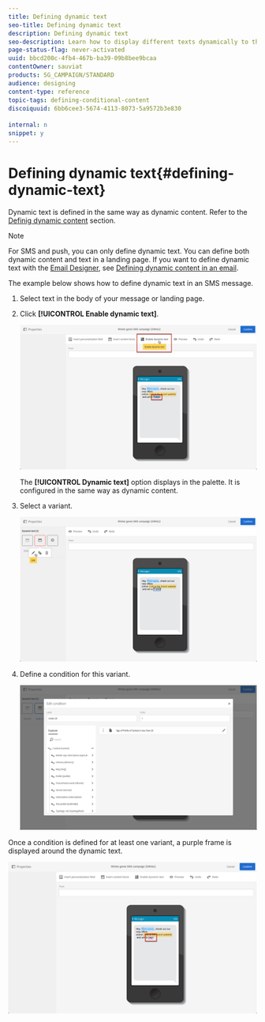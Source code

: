 ```yaml
---
title: Defining dynamic text
seo-title: Defining dynamic text
description: Defining dynamic text
seo-description: Learn how to display different texts dynamically to the user according to the conditions defined in Adobe Campaign.
page-status-flag: never-activated
uuid: bbcd200c-4fb4-467b-ba39-09b8bee9bcaa
contentOwner: sauviat
products: SG_CAMPAIGN/STANDARD
audience: designing
content-type: reference
topic-tags: defining-conditional-content
discoiquuid: 6bb6cee3-5674-4113-8073-5a9572b3e830

internal: n
snippet: y
---
```


# Defining dynamic text{#defining-dynamic-text}

Dynamic text is defined in the same way as dynamic content. Refer to the [Definig dynamic content](../../designing/using/personalization.md#defining-dynamic-content-in-an-email) section.

>[!NOTE]
>
>For SMS and push, you can only define dynamic text. You can define both dynamic content and text in a landing page. If you want to define dynamic text with the [Email Designer](../../designing/using/overview.md), see [Defining dynamic content in an email](../../designing/using/personalization.md#defining-dynamic-content-in-an-email).

The example below shows how to define dynamic text in an SMS message.

1. Select text in the body of your message or landing page.
1. Click **[!UICONTROL Enable dynamic text]**.

   ![](assets/dynamic_text_sms_1.png)

   The **[!UICONTROL Dynamic text]** option displays in the palette. It is configured in the same way as dynamic content.

1. Select a variant.

   ![](assets/dynamic_text_sms_2.png)

1. Define a condition for this variant.

   ![](assets/dynamic_text_sms_4.png)

Once a condition is defined for at least one variant, a purple frame is displayed around the dynamic text.

![](assets/dynamic_text_sms_3.png)


